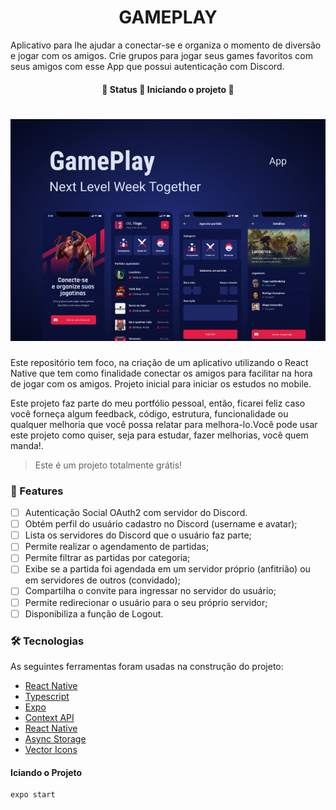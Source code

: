 <h1 align="center">GAMEPLAY</h1>
<p>Aplicativo para lhe ajudar a conectar-se e organiza o momento de diversão e jogar com os amigos. Crie grupos para jogar seus games favoritos com seus amigos com esse App que possui autenticação com Discord.</p>
<h4 align="center"> 
	🚧  Status 🚀 Iniciando o projeto  🚧
</h4>

<h1 align="center">
  <img alt="Imagem de inicio" title="#ImagemDoApp" src="assets/README.png" />
</h1>
<p text-align="justify">Este repositório tem foco, na criação de um aplicativo utilizando o React Native que tem como finalidade conectar os amigos para facilitar na hora de jogar com os amigos. Projeto inicial para iniciar os estudos no mobile.</p>
<p text-align="justify">Este projeto faz parte do meu portfólio pessoal, então, ficarei feliz caso você forneça algum feedback, código, estrutura, funcionalidade ou qualquer melhoria que você possa relatar para melhora-lo.Você pode usar este projeto como quiser, seja para estudar, fazer melhorias, você quem manda!.</p>

<blockquote>
Este é um projeto totalmente grátis!
</blockquote>

### 🏁 Features

- [ ] Autenticação Social OAuth2 com servidor do Discord.
- [ ] Obtém perfil do usuário cadastro no Discord (username e avatar);
- [ ] Lista os servidores do Discord que o usuário faz parte;
- [ ] Permite realizar o agendamento de partidas;
- [ ] Permite filtrar as partidas por categoria;
- [ ] Exibe se a partida foi agendada em um servidor próprio (anfitrião) ou em servidores de outros (convidado);
- [ ] Compartilha o convite para ingressar no servidor do usuário;
- [ ] Permite redirecionar o usuário para o seu próprio servidor;
- [ ] Disponibiliza a função de Logout.

### 🛠 Tecnologias
<p>As seguintes ferramentas foram usadas na construção do projeto:</p>

- [React Native](https://reactnative.dev/)
- [Typescript](https://www.typescriptlang.org/)
- [Expo](https://docs.expo.io/)
- [Context API](https://reactjs.org/docs/context.html)
- [React Native](https://reactnative.dev/)
- [Async Storage](https://reactnative.directory/?search=storage)
- [Vector Icons](https://www.vecteezy.com/free-vector/icons)

<h4>Iciando o Projeto</h4>

```
expo start

```

